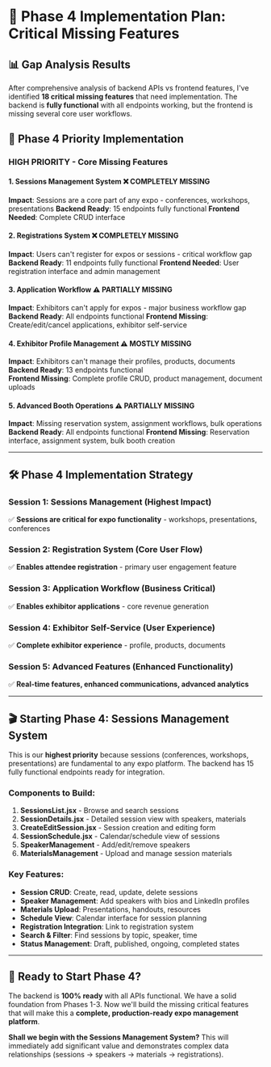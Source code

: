 # 🎯 Phase 4 Implementation Plan: Critical Missing Features

## 📊 Gap Analysis Results

After comprehensive analysis of backend APIs vs frontend features, I've identified **18 critical missing features** that need implementation. The backend is **fully functional** with all endpoints working, but the frontend is missing several core user workflows.

## 🚀 Phase 4 Priority Implementation

### **HIGH PRIORITY - Core Missing Features**

#### 1. **Sessions Management System** ❌ COMPLETELY MISSING
**Impact**: Sessions are a core part of any expo - conferences, workshops, presentations
**Backend Ready**: 15 endpoints fully functional
**Frontend Needed**: Complete CRUD interface

#### 2. **Registrations System** ❌ COMPLETELY MISSING  
**Impact**: Users can't register for expos or sessions - critical workflow gap
**Backend Ready**: 11 endpoints fully functional
**Frontend Needed**: User registration interface and admin management

#### 3. **Application Workflow** ⚠️ PARTIALLY MISSING
**Impact**: Exhibitors can't apply for expos - major business workflow gap
**Backend Ready**: All endpoints functional
**Frontend Missing**: Create/edit/cancel applications, exhibitor self-service

#### 4. **Exhibitor Profile Management** ⚠️ MOSTLY MISSING
**Impact**: Exhibitors can't manage their profiles, products, documents
**Backend Ready**: 13 endpoints functional  
**Frontend Missing**: Complete profile CRUD, product management, document uploads

#### 5. **Advanced Booth Operations** ⚠️ PARTIALLY MISSING
**Impact**: Missing reservation system, assignment workflows, bulk operations
**Backend Ready**: All endpoints functional
**Frontend Missing**: Reservation interface, assignment system, bulk booth creation

---

## 🛠️ Phase 4 Implementation Strategy

### Session 1: Sessions Management (Highest Impact)
✅ **Sessions are critical for expo functionality** - workshops, presentations, conferences

### Session 2: Registration System (Core User Flow)  
✅ **Enables attendee registration** - primary user engagement feature

### Session 3: Application Workflow (Business Critical)
✅ **Enables exhibitor applications** - core revenue generation

### Session 4: Exhibitor Self-Service (User Experience)
✅ **Complete exhibitor experience** - profile, products, documents

### Session 5: Advanced Features (Enhanced Functionality)
✅ **Real-time features, enhanced communications, advanced analytics**

---

## 🎬 Starting Phase 4: Sessions Management System

This is our **highest priority** because sessions (conferences, workshops, presentations) are fundamental to any expo platform. The backend has 15 fully functional endpoints ready for integration.

### Components to Build:
1. **SessionsList.jsx** - Browse and search sessions
2. **SessionDetails.jsx** - Detailed session view with speakers, materials
3. **CreateEditSession.jsx** - Session creation and editing form
4. **SessionSchedule.jsx** - Calendar/schedule view of sessions
5. **SpeakerManagement** - Add/edit/remove speakers
6. **MaterialsManagement** - Upload and manage session materials

### Key Features:
- **Session CRUD**: Create, read, update, delete sessions
- **Speaker Management**: Add speakers with bios and LinkedIn profiles  
- **Materials Upload**: Presentations, handouts, resources
- **Schedule View**: Calendar interface for session planning
- **Registration Integration**: Link to registration system
- **Search & Filter**: Find sessions by topic, speaker, time
- **Status Management**: Draft, published, ongoing, completed states

---

## 🚀 Ready to Start Phase 4?

The backend is **100% ready** with all APIs functional. We have a solid foundation from Phases 1-3. Now we'll build the missing critical features that will make this a **complete, production-ready expo management platform**.

**Shall we begin with the Sessions Management System?** This will immediately add significant value and demonstrates complex data relationships (sessions → speakers → materials → registrations).
